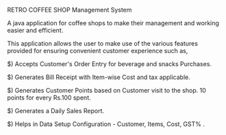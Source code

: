 RETRO COFFEE SHOP Management System

A java application for coffee shops to make their management and working easier and efficient.

This application allows the user to make use of the various features provided for ensuring convenient customer experience such as,

$) Accepts Customer's Order Entry for beverage and snacks Purchases.

$) Generates Bill Receipt with Item-wise Cost and tax applicable.

$) Generates Customer Points based on Customer visit to the shop.
   10 points for every Rs.100 spent.
   
$) Generates a Daily Sales Report.

$) Helps in Data Setup Configuration - Customer, Items, Cost, GST% .

